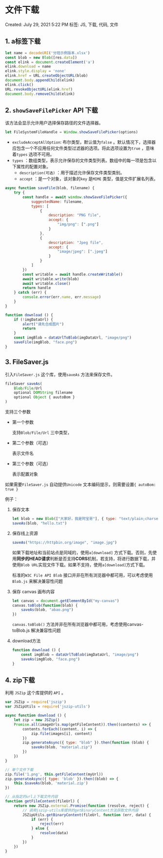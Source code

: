 # 文件下载

Created: July 29, 2021 5:22 PM
标签: JS, 下载, 代码, 文件

## 1. a标签下载

```jsx
let name = decodeURI('分班示例版本.xlsx')
const blob = new Blob([res.data])
const elink = document.createElement('a')
elink.download = name
elink.style.display = 'none'
elink.href = URL.createObjectURL(blob)
document.body.appendChild(elink)
elink.click()
URL.revokeObjectURL(elink.href)
document.body.removeChild(elink)
```

## 2. `showSaveFilePicker` API 下载

该方法会显示允许用户选择保存路径的文件选择器。

```jsx
let FileSystemFileHandle = Window.showSaveFilePicker(options)
```

- `excludeAcceptAllOption`: 布尔类型，默认值为`false` 。默认情况下，选择器应包含一个不应用任何文件类型过滤器的选项。将此选项设置为`true` ，意味着`types` 选项不可用。
- `types` ：数组类型，表示允许保存的文件类型列表。数组中的每一项是包含以下属性的配置对象。
    - `description(可选)` ：用于描述允许保存文件类型类别。
    - `accept` ：是一个对象，该对象的`key` 是`MIME` 类型，值是文件扩展名列表。

```jsx
async function saveFile(blob, filename) {
	try {
		const handle = await window.showSaveFilePicker({
			suggestedName: filename,
			types: [
				{
					description: "PNG file",
					accept: {
						"img/png": [".png"]
					}
				},
				{
					description: "Jpeg file",
					accept: {
						"image/jpeg": [".jpeg"]
					}
				}
			]
		})
		const writable = await handle.createWritable()
		await writable.write(blob)
		await writable.close()
		return handle
	} catch (err) {
		console.error(err.name, err.message)
	}
}

function download () {
	if (!imgDataUrl) {
		alert("请先合成图片")
		return
	}
	const imgBlob = dataUrlToBlob(imgDataUrl, "image/png")
	saveFile(imgBlob, "face.png")
}
```

## 3. FileSaver.js

引入`FileSaver.js` 这个库，使用`saveAs` 方法来保存文件。

```jsx
fileSaver saveAs(
	Blob/File/Url
	optional DOMString filename
	optional Object { auutoBom }
)
```

支持三个参数

- 第一个参数
    
    支持`Blob/File/Url` 三中类型，
    
- 第二个参数（可选）
    
    表示文件名
    
- 第三个参数（可选）
    
    表示配置对象
    

如果需要`FileSaver.js` 自动提供`Unicode` 文本编码提示，则需要设置`{ autoBom: true }`

例子：

1. 保存文本
    
    ```jsx
    let blob = new Blob(["大家好，我是阿宝哥"], { type: "text/plain;charset=utg-8" })
    saveAs(blob, "hello.txt")
    ```
    
2. 保存线上资源
    
    ```jsx
    saveAs("https://httpbin.org/image", "image.jpg")
    ```
    
    如果下载地址和当前站点是同域的，使用`a[download]` 方式下载。否则，先使用**同步的HEAD请求**判断是否支持**CORS**机制，若支持，将进行数据下载，并使用`Blob URL`实现文件下载。如果不支持，使用`a[download]`方式下载。
    
    标准的`W3C File API Blob` 接口并非在所有浏览器中都可用，可以考虑使用 `Blob.js` 来解决兼容性问题
    
3. 保存 canvas 画布内容
    
    ```jsx
    let canvas = document.getElementById("my-canvas")
    canvas.toBlob(function(blob) {
    	saveAs(blob, "abao.png")
    })
    ```
    
    `canvas.toBlob()` 方法并非在所有浏览器中都可用，考虑使用canvas-toBlob.js 解决兼容性问题
    
4. download方法
    
    ```jsx
    function download () {
    	const imgBlob = dataUrlToBlob(imgDataUrl, "image/png")
    	saveAs(imgBlob, "face.png")
    }
    ```
    

## 4. zip下载

利用 `JSZip` 这个库提供的 `API` 。

```jsx
var JSZip = require('jszip')
var JSZipUtils = require('jszip-utils')

async function download () {
	let zip = new JSZip()
	Promise.all(imageUrls.map(getFileContent)).then((contents) => {
		contents.forEach((content, i) => {
			zip.file(images[i], content)
		})
		zip.generateAsync({ type: "blob" }).then(function (blob) {
			saveAs(blob, "material.zip")
		})
	})
}

// 单个文件下载
zip.file('1.png', this.getFileContent(myUrl))
zip.generateAsync({ type: 'blob' }).then((blob) => {
	this.$saveAs(blob, 'material.zip')
})

// 从指定的url上下载文件内容
function getFileContent(fileUrl) {
	return new JSZip.external.Promise(function (resolve, reject) {
		// 调用jszip-utils库提供的getBinaryContent方法获取文件内容
		JSZipUtils.getBinaryContent(fileUrl, function (err, data) {
			if (err) {
				reject(err)
			} else {
				resolve(data)
			}
		})
	})
}
```